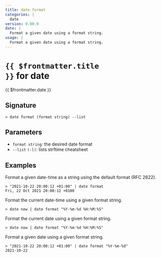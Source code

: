 ```yaml
---
title: date format
categories: |
  date
version: 0.80.0
date: |
  Format a given date using a format string.
usage: |
  Format a given date using a format string.
---
```


# <code>{{ $frontmatter.title }}</code> for date

<div class='command-title'>{{ $frontmatter.date }}</div>

## Signature

```> date format (format string) --list```

## Parameters

 -  `format string`: the desired date format
 -  `--list` `(-l)`: lists strftime cheatsheet

## Examples

Format a given date-time as a string using the default format (RFC 2822).
```shell
> "2021-10-22 20:00:12 +01:00" | date format
Fri, 22 Oct 2021 20:00:12 +0100
```

Format the current date-time using a given format string.
```shell
> date now | date format "%Y-%m-%d %H:%M:%S"

```

Format the current date using a given format string.
```shell
> date now | date format "%Y-%m-%d %H:%M:%S"

```

Format a given date using a given format string.
```shell
> "2021-10-22 20:00:12 +01:00" | date format "%Y-%m-%d"
2021-10-22
```
